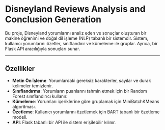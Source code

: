 # Disneyland Reviews Analysis and Conclusion Generation

Bu proje, Disneyland yorumlarını analiz eden ve sonuçlar oluşturan bir makine öğrenimi ve doğal dil işleme (NLP) tabanlı bir sistemdir. Sistem, kullanıcı yorumlarını özetler, sınıflandırır ve kümeleme ile gruplar. Ayrıca, bir Flask API aracılığıyla sonuçları sunar.

---

## Özellikler

- **Metin Ön İşleme**: Yorumlardaki gereksiz karakterler, sayılar ve durak kelimeler temizlenir.
- **Sınıflandırma**: Yorumların puanlarını tahmin etmek için bir Random Forest sınıflandırıcı kullanır.
- **Kümeleme**: Yorumları içeriklerine göre gruplamak için MiniBatchKMeans algoritması.
- **Özetleme**: Kullanıcı yorumlarını özetlemek için BART tabanlı bir özetleme modeli.
- **API**: Flask tabanlı bir API ile sistem erişilebilir kılınır.



